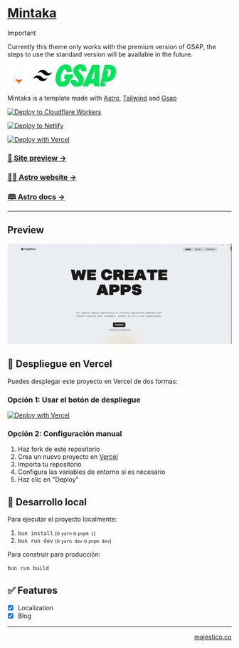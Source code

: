 # [Mintaka](https://mintaka.majestico.co)

> [!IMPORTANT]
> Currently this theme only works with the premium version of GSAP, the steps to use the standard version will be available in the future.

<a href="https://astro.build/">![Astro](.github/images/astro-icon.png)</a>
<a href="https://tailwindcss.com/">![Tailwind](.github/images/tailwind-icon.png)</a>
<a href="https://gsap.com/">![Gsap](.github/images/gsap.png)</a>

Mintaka is a template made with [Astro](https://astro.build), [Tailwind](https://tailwindcss.com/) and [Gsap](https://gsap.com/)

[![Deploy to Cloudflare Workers](https://deploy.workers.cloudflare.com/button)](https://deploy.workers.cloudflare.com/?url=https://github.com/majesticooss/mintaka)

[![Deploy to Netlify](https://www.netlify.com/img/deploy/button.svg)](https://app.netlify.com/start/deploy?repository=https://github.com/majesticooss/mintaka)

[![Deploy with Vercel](https://vercel.com/button)](https://vercel.com/new/clone?repository-url=https://github.com/majesticooss/mintaka)


### [🧪 Site preview →](https://mintaka.majestico.co)

### [🧑‍🚀 Astro website →](https://astro.build/)

### [🕮 Astro docs →](https://docs.astro.build/en/getting-started/)

---

## Preview

![Mintaka Preview](.github/images/majestico_share.gif)

## 🚀 Despliegue en Vercel

Puedes desplegar este proyecto en Vercel de dos formas:

### Opción 1: Usar el botón de despliegue

[![Deploy with Vercel](https://vercel.com/button)](https://vercel.com/new/clone?repository-url=https://github.com/majesticooss/mintaka)

### Opción 2: Configuración manual

1. Haz fork de este repositorio
2. Crea un nuevo proyecto en [Vercel](https://vercel.com/)
3. Importa tu repositorio
4. Configura las variables de entorno si es necesario
5. Haz clic en "Deploy"

## 🧪 Desarrollo local

Para ejecutar el proyecto localmente:

1. `bun install`  <small>(o `yarn` o `pnpm i`)</small>
2. `bun run dev`  <small>(o `yarn dev` o `pnpm dev`)</small>

Para construir para producción:

```bash
bun run build
```

## ✅ Features

- [x] Localization
- [x] Blog

---

<p align="right"><a href="https://majestico.co" target="_blank">majestico.co</p>
